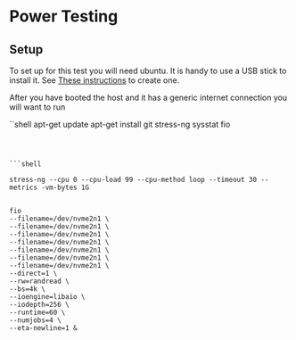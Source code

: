 # Power Testing

## Setup

To set up for this test you will need ubuntu. It is handy to use a USB stick to install it.  See [These instructions](https://ubuntu.com/tutorials/install-ubuntu-desktop#3-create-a-bootable-usb-stick) to create one.

After you have booted the host and it has a generic internet connection you will want to run

``shell
apt-get update
apt-get install git stress-ng sysstat fio
```



```shell

stress-ng --cpu 0 --cpu-load 99 --cpu-method loop --timeout 30 --metrics -vm-bytes 1G 


fio 
--filename=/dev/nvme2n1 \
--filename=/dev/nvme2n1 \
--filename=/dev/nvme2n1 \
--filename=/dev/nvme2n1 \
--filename=/dev/nvme2n1 \
--filename=/dev/nvme2n1 \
--filename=/dev/nvme2n1 \
--direct=1 \
--rw=randread \
--bs=4k \
--ioengine=libaio \
--iodepth=256 \
--runtime=60 \
--numjobs=4 \
--eta-newline=1 &


```